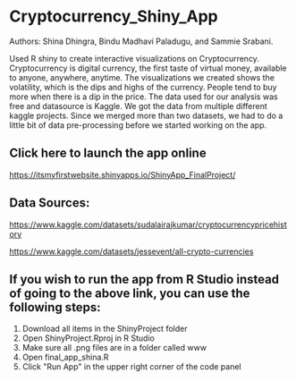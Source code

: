 # Cryptocurrency_Shiny_App
Authors: Shina Dhingra, Bindu Madhavi Paladugu, and Sammie Srabani.

Used R shiny to create interactive visualizations on Cryptocurrency. Cryptocurrency is digital currency, the first taste of virtual money, available to anyone, anywhere, anytime. The visualizations we created shows the volatility, which is the dips and highs of the currency. People tend to buy more when there is a dip in the price. The data used for our analysis was free and datasource is Kaggle. We got the data from multiple different kaggle projects. Since we merged more than two datasets, we had to do a little bit of data pre-processing before we started working on the app.

## Click here to launch the app online
https://itsmyfirstwebsite.shinyapps.io/ShinyApp_FinalProject/

## Data Sources:
https://www.kaggle.com/datasets/sudalairajkumar/cryptocurrencypricehistory

https://www.kaggle.com/datasets/jessevent/all-crypto-currencies

## If you wish to run the app from R Studio instead of going to the above link, you can use the following steps:
1. Download all items in the ShinyProject folder
2. Open ShinyProject.Rproj in R Studio
3. Make sure all .png files are in a folder called www
4. Open final_app_shina.R
5. Click "Run App" in the upper right corner of the code panel
